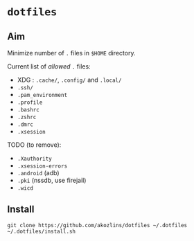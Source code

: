 # `dotfiles`

## Aim

Minimize number of `.` files in `$HOME` directory.

Current list of _allowed_ `.` files:

 - XDG : `.cache/`, `.config/` and `.local/`
 - `.ssh/`
 - `.pam_environment`
 - `.profile`
 - `.bashrc`
 - `.zshrc`
 - `.dmrc`
 - `.xsession`

TODO (to remove):

 - `.Xauthority`
 - `.xsession-errors`
 - `.android` (adb)
 - `.pki` (nssdb, use firejail)
 - `.wicd`

## Install

```
git clone https://github.com/akozlins/dotfiles ~/.dotfiles
~/.dotfiles/install.sh
```
